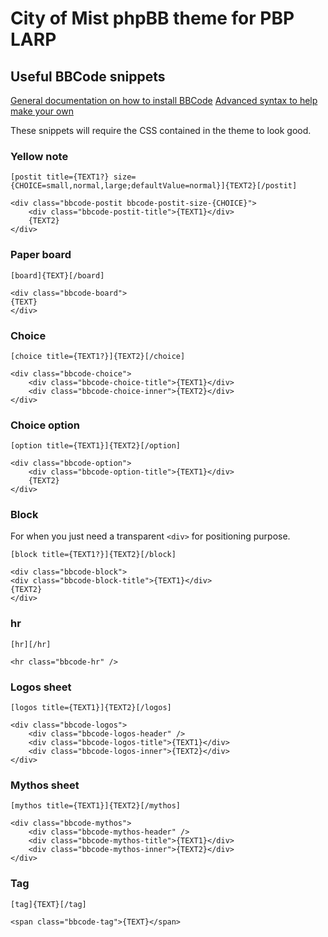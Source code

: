 # City of Mist phpBB theme for PBP LARP

## Useful BBCode snippets

[General documentation on how to install BBCode](https://www.phpbb.com/support/docs/en/3.3/kb/article/adding-custom-bbcodes-in-phpbb3/)
[Advanced syntax to help make your own](https://s9etextformatter.readthedocs.io/Plugins/BBCodes/Custom_BBCode_syntax/)

These snippets will require the CSS contained in the theme to look good.

### Yellow note

```
[postit title={TEXT1?} size={CHOICE=small,normal,large;defaultValue=normal}]{TEXT2}[/postit]
```

```
<div class="bbcode-postit bbcode-postit-size-{CHOICE}">
	<div class="bbcode-postit-title">{TEXT1}</div>
	{TEXT2}
</div>
```

### Paper board

```
[board]{TEXT}[/board]
```

```
<div class="bbcode-board">
{TEXT}
</div>
```

### Choice

```
[choice title={TEXT1?}]{TEXT2}[/choice]
```

```
<div class="bbcode-choice">
	<div class="bbcode-choice-title">{TEXT1}</div>
	<div class="bbcode-choice-inner">{TEXT2}</div>
</div>
```

### Choice option

```
[option title={TEXT1}]{TEXT2}[/option]
```

```
<div class="bbcode-option">
	<div class="bbcode-option-title">{TEXT1}</div>
	{TEXT2}
</div>
```

### Block

For when you just need a transparent `<div>` for positioning purpose.

```
[block title={TEXT1?}]{TEXT2}[/block]
```

```
<div class="bbcode-block">
<div class="bbcode-block-title">{TEXT1}</div>
{TEXT2}
</div>
```

### hr

```
[hr][/hr]
```

```
<hr class="bbcode-hr" />
```

### Logos sheet

```
[logos title={TEXT1}]{TEXT2}[/logos]
```

```
<div class="bbcode-logos">
	<div class="bbcode-logos-header" />
	<div class="bbcode-logos-title">{TEXT1}</div>
	<div class="bbcode-logos-inner">{TEXT2}</div>
</div>
```

### Mythos sheet

```
[mythos title={TEXT1}]{TEXT2}[/mythos]
```

```
<div class="bbcode-mythos">
	<div class="bbcode-mythos-header" />
	<div class="bbcode-mythos-title">{TEXT1}</div>
	<div class="bbcode-mythos-inner">{TEXT2}</div>
</div>
```

### Tag

```
[tag]{TEXT}[/tag]
```

```
<span class="bbcode-tag">{TEXT}</span>
```

